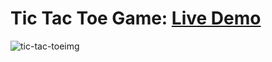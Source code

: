# Tic Tac Toe Game: [Live Demo](https://tic-tac-toe-geme.netlify.app/)

![tic-tac-toeimg](https://user-images.githubusercontent.com/100860879/212146365-4e22c5a2-2ebe-4aff-b624-b27024254947.jpg)
